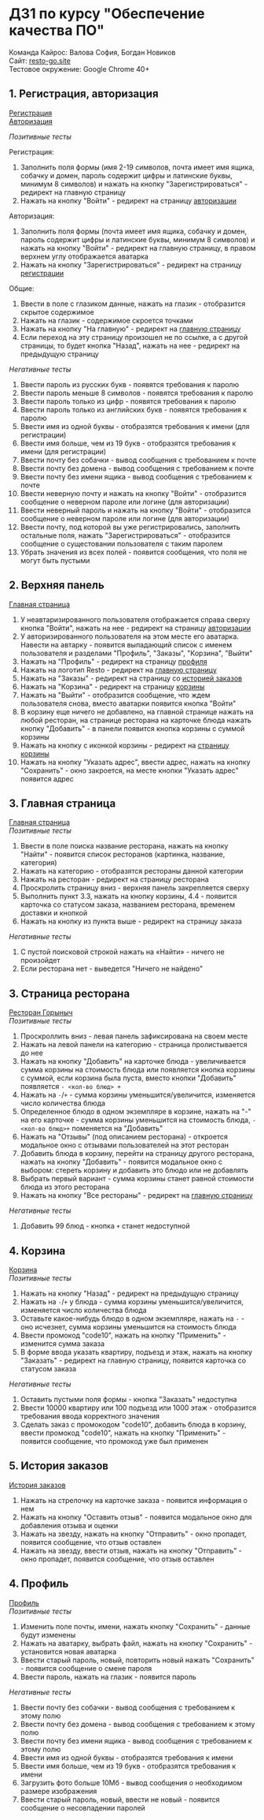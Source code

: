 # ДЗ1 по курсу "Обеспечение качества ПО"
Команда Кайрос: Валова София, Богдан Новиков<br>
Сайт: [resto-go.site](http://resto-go.site)<br>
Тестовое окружение: Google Chrome 40+<br>

## 1. Регистрация, авторизация
[Регистрация](https://resto-go.site/signup)<br>
[Авторизация](https://resto-go.site/signin)

_Позитивные тесты_<br>

Регистрация:
1. Заполнить поля формы (имя 2-19 символов, почта имеет имя ящика, собачку и домен, пароль содержит цифры и латинские буквы, минимум 8 символов) и нажать на кнопку "Зарегистрироваться"  - редирект на главную страницу
2. Нажать на кнопку "Войти" - редирект на страницу [авторизации](https://resto-go.site/signin)
   
Авторизация:
1. Заполнить поля формы (почта имеет имя ящика, собачку и домен, пароль содержит цифры и латинские буквы, минимум 8 символов) и нажать на кнопку "Войти"  - редирект на главную страницу, в правом верхнем углу отображается аватарка
2. Нажать на кнопку "Зарегистрироваться" - редирект на страницу [регистрации](https://resto-go.site/signup)

Общие:
1. Ввести в поле с глазиком данные, нажать на глазик - отобразится скрытое содержимое
2. Нажать на глазик - содержимое скроется точками
3. Нажать на кнопку "На главную" - редирект на [главную страницу](https://resto-go.site/restaurants)
4. Если переход на эту страницу произошел не по ссылке, а с другой страницы, то будет кнопка "Назад", нажать на нее - редирект на предыдущую страницу

_Негативные тесты_<br>
1. Ввести пароль из русских букв  - появятся требования к паролю
2. Ввести пароль меньше 8 символов - появятся требования к паролю
3. Ввести пароль только из цифр - появятся требования к паролю
4. Ввести пароль только из английских букв - появятся требования к паролю
5. Ввести имя из одной буквы - отобразятся требования к имени (для регистрации)
6. Ввести имя больше, чем из 19 букв - отобразятся требования к имени (для регистрации)
7. Ввести почту без собачки - вывод сообщения с требованием к почте
8. Ввести почту без домена - вывод сообщения с требованием к почте
9. Ввести почту без имени ящика - вывод сообщения с требованием к почте
10. Ввести неверную почту и нажать на кнопку "Войти" - отобразится сообщение о неверном пароле или логине (для авторизации)
11. Ввести неверный пароль и нажать на кнопку "Войти" - отобразится сообщение о неверном пароле или логине (для авторизации)
12. Ввести почту, под которой вы уже регистрировались, заполнить остальные поля, нажать "Зарегистрироваться" - отобразится сообщение о сущестовании пользователя с таким паролем
13. Убрать значения из всех полей - появится сообщения, что поля не могут быть пустыми

## 2. Верхняя панель 
[Главная страница](https://resto-go.site/restaurants)<br>
1. У неавтаризированного пользователя отображается справа сверху кнопка "Войти", нажать на нее - редирект на страницу [авторизации](https://resto-go.site/signin)
2. У авторизированного пользователя на этом месте его аватарка. Навести на автарку - появится выпадающий список с именем пользователя и разделами "Профиль", "Заказы", "Корзина", "Выйти"
3. Нажать на "Профиль" - редирект на страницу [профиля](https://resto-go.site/profile)
4. Нажать на логотип Resto - редирект на [главную страницу](https://resto-go.site/restaurants)
5. Нажать на "Заказы" - редирект на страницу со [историей заказов](https://resto-go.site/orders)
6. Нажать на "Корзина" - редирект на страницу [корзины](https://resto-go.site/cart)
7. Нажать на "Выйти" - отобразится сообщение, что ждем пользователя снова, вместо аватарки появится кнопка "Войти"
8. В корзину еще ничего не добавлено, на главной странице нажать на любой ресторан, на странице ресторана на карточке блюда нажать кнопку "Добавить" - в панели появится кнопка корзины с суммой корзины
9. Нажать на кнопку с иконкой корзины - редирект на [страницу корзины](https://resto-go.site/cart)
10. Нажать на кнопку "Указать адрес", ввести адрес, нажать на кнопку "Сохранить" - окно закроется, на месте кнопки "Указать адрес" появится адрес

## 3. Главная страница
[Главная страница](https://resto-go.site/restaurants)<br>
_Позитивные тесты_<br>

1. Ввести в поле поиска название ресторана, нажать на кнопку "Найти" - появится список ресторанов (картинка, название, категория)
2. Нажать на категорию - отобразятся рестораны данной категории
3. Нажать на ресторан - редирект на страницу ресторана
4. Проскролить страницу вниз - верхняя панель закрепляется сверху
5. Выполнить пункт 3.3, нажать на кнопку корзины, 4.4 - появится карточка со статусом заказа, названием ресторана, временем доставки и кнопкой
6. Нажать на кнопку из пункта выше - редирект на страницу заказа

_Негативные тесты_<br>
1. С пустой поисковой строкой нажать на «Найти» - ничего не произойдет
2. Если ресторана нет - выведется "Ничего не найдено"

## 3. Страница ресторана
[Ресторан Горыныч](https://resto-go.site/restaurants/1)<br>
_Позитивные тесты_<br>

1. Проскроллить вниз - левая панель зафиксирована на своем месте
2. Нажать на левой панели на категорию - страница пролистывается до нее
3. Нажать на кнопку "Добавить" на карточке блюда - увеличивается сумма корзины на стоимость блюда или появляется кнопка корзины с суммой, если корзина была пуста, вместо кнопки "Добавить" появляется `- <кол-во блюд> +`
4. Нажать на `-`/`+` - сумма корзины уменьшится/увеличится, изменяется число количества блюда
5. Определенное блюдо в одном экземпляре в корзине, нажать на "-" на его карточке - сумма корзины уменьшится на стоимость блюда, `-<кол-во блюд>+` поменяется на "Добавить"
6. Нажать на "Отзывы" (под описанием ресторана) - откроется модальное окно с отзывами пользователей на этот ресторан
7. Добавить блюда в корзину, перейти на страницу другого ресторана, нажать на кнопку "Добавить" - появится модальное окно с выбором: стереть корзину и добавить это блюдо или не добавлять
8. Выбрать первый вариант - сумма корзины станет равной стоимости блюда из этого ресторана
9. Нажать на кнопку "Все рестораны" - редирект на [главную страницу](https://resto-go.site/restaurants)

_Негативные тесты_<br>
1. Добавить 99 блюд  - кнопка `+` станет недоступной

## 4. Корзина
[Корзина](https://resto-go.site/cart)<br>
_Позитивные тесты_<br>

1. Нажать на кнопку "Назад" - редирект на предыдущую страницу
2. Нажать на `-`/`+` у блюда - сумма корзины уменьшится/увеличится, изменяется число количества блюда
3. Оставьте какое-нибудь блюдо в одном экземпляре, нажать на `-` - оно исчезнет, сумма корзины уменьшится на стоимость блюда
4. Ввести промокод "code10", нажать на кнопку "Применить" - изменится сумма заказа
5. В форме ввода указать квартиру, подъезд и этаж, нажать на кнопку "Заказать" - редирект на главную страницу, появится карточка со статусом заказа

_Негативные тесты_<br>
1. Оставить пустыми поля формы - кнопка "Заказать" недоступна
2. Ввести 10000 квартиру или 100 подъезд или 1000 этаж - отобразится требования ввода корректного значения
3. Сделать заказ с промокодом "code10", добавить блюда в корзину, ввести промокод "code10", нажать на кнопку "Применить" - появится сообщение, что промокод уже был применен

## 5. История заказов
[История заказов](https://resto-go.site/orders)<br>
1. Нажать на стрелочку на карточке заказа - появится информация о нем
2. Нажать на кнопку "Оставить отзыв" - появится модальное окно для добавления отзыва и оценки
3. Нажать на звезду, нажать на кнопку "Отправить" - окно пропадет, появится сообщение, что отзыв оставлен
4. Нажать на звезду, ввести отзыв, нажать на кнопку "Отправить" - окно пропадет, появится сообщение, что отзыв оставлен

## 4. Профиль
[Профиль](https://resto-go.site/profile)<br>
_Позитивные тесты_<br>

1. Изменить поле почты, имени, нажать кнопку "Сохранить" - данные будут изменены
2. Нажать на аватарку, выбрать файл, нажать на кнопку "Сохранить" - установится новая аватарка
3. Ввести старый пароль, новый, повторить новый нажать "Сохранить" - появится сообщение о смене пароля
4. Ввести пароль, нажать на глазик - появится пароль

_Негативные тесты_<br>
1. Ввести почту без собачки - вывод сообщения с требованием к этому полю
2. Ввести почту без домена - вывод сообщения с требованием к этому полю
3. Ввести почту без имени ящика - вывод сообщения с требованием к этому полю
4. Ввести имя из одной буквы - отобразятся требования к имени
5. Ввести имя больше, чем из 19 букв - отобразятся требования к имени
6. Загрузить фото больше 10Мб - вывод сообщения о необходимом размере изображения
7. Ввести старый пароль, новый, ввести не новый - появится сообщение о несовпадении паролей
